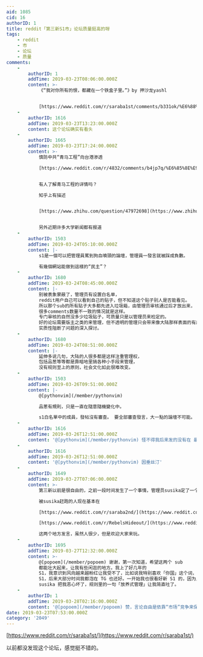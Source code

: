 ```yaml
---
aid: 1085
cid: 16
authorID: 1
title: reddit「第三新S1市」论坛质量挺高的呀
tags:
    - reddit
    - 市
    - 论坛
    - 质量
comments:
    -
        authorID: 1
        addTime: 2019-03-23T08:06:00.000Z
        content: >-
            《“我对你所有的恨，都藏在一个铁盒子里。”》by 押沙龙yashl


            [https://www.reddit.com/r/saraba1st/comments/b331ok/%E6%88%91%E5%AF%B9%E4%BD%A0%E6%89%80%E6%9C%89%E7%9A%84%E6%81%A8%E9%83%BD%E8%97%8F%E5%9C%A8%E4%B8%80%E4%B8%AA%E9%93%81%E7%9B%92%E5%AD%90%E9%87%8Cby\_%E6%8A%BC%E6%B2%99%E9%BE%99yashl/](https://www.reddit.com/r/saraba1st/comments/b331ok/%E6%88%91%E5%AF%B9%E4%BD%A0%E6%89%80%E6%9C%89%E7%9A%84%E6%81%A8%E9%83%BD%E8%97%8F%E5%9C%A8%E4%B8%80%E4%B8%AA%E9%93%81%E7%9B%92%E5%AD%90%E9%87%8Cby_%E6%8A%BC%E6%B2%99%E9%BE%99yashl/)
    -
        authorID: 1616
        addTime: 2019-03-23T13:23:00.000Z
        content: 这个论坛确实有看头
    -
        authorID: 1665
        addTime: 2019-03-23T17:24:00.000Z
        content: >-
            慎防中共“青马工程”向台港渗透  

            [https://www.reddit.com/r/4832/comments/b4jp7q/%E6%85%8E%E9%98%B2%E4%B8%AD%E5%85%B1%E9%9D%92%E9%A9%AC%E5%B7%A5%E7%A8%8B%E5%90%91%E5%8F%B0%E6%B8%AF%E6%B8%97%E9%80%8F/](https://www.reddit.com/r/4832/comments/b4jp7q/%E6%85%8E%E9%98%B2%E4%B8%AD%E5%85%B1%E9%9D%92%E9%A9%AC%E5%B7%A5%E7%A8%8B%E5%90%91%E5%8F%B0%E6%B8%AF%E6%B8%97%E9%80%8F/)


            有人了解青马工程的详情吗？  

            知乎上有描述


            [https://www.zhihu.com/question/47972698](https://www.zhihu.com/question/47972698)


            另外近期许多大学新闻都有报道
    -
        authorID: 1503
        addTime: 2019-03-24T05:10:00.000Z
        content: |-
            s1是一個可以把管理員罵到狗血噴頭的論壇，管理員一發言就被踩成負數。

            有幾個網站能做到這樣的“民主”？
    -
        authorID: 1680
        addTime: 2019-03-24T08:45:00.000Z
        content: |-
            别被表象蒙蔽了，管理员有设置白名单，  
            reddit用户自己可以看到自己的贴子，但不知道这个贴子别人是否能看见。  
            所以那个sub的所有贴子大多都先进入垃圾箱，由管理员审核通过后才放出来，  
            很多comments数量不一致的情况就是这样。  
            专门审核的自然没多少垃圾贴子，可质量只是以管理员来检定的。  
            好的论坛需要版主之类的来管理，但不透明的管理只会带来像大陆那样表面的有序，  
            实质性阻断了问题的深入探讨。
    -
        authorID: 1680
        addTime: 2019-03-24T08:51:00.000Z
        content: |-
            延伸多说几句，大陆的人很多都是这样注重管理权，  
            包括品葱等等都是靠暗地里搞各种小手段来管理，  
            没有规则至上的原则，社会文化如此很难改变。
    -
        authorID: 1503
        addTime: 2019-03-26T09:51:00.000Z
        content: |-
            @[pythonvim](/member/pythonvim)

            品蔥有規則，只是一直在隨意隨機變化中。

            s1白名單中的成員，發帖沒有審查。 要全部審查發言，大一點的論壇不可能。
    -
        authorID: 1616
        addTime: 2019-03-26T12:51:00.000Z
        content: '@[pythonvim](/member/pythonvim) 怪不得我后来发的没有在 最新里 出现。'
    -
        authorID: 1616
        addTime: 2019-03-26T12:51:00.000Z
        content: '@[pythonvim](/member/pythonvim) 因垂丝汀'
    -
        authorID: 1649
        addTime: 2019-03-27T07:06:00.000Z
        content: >-
            第三新以前是很自由的，之前一段时间发生了一个事情，管理员susika定了一个规矩说他看不惯的都封，现在就有白名单制度了，强烈怀疑susika是被中共的狗或者被中共买通了。  

            被susika赶跑的人现在基本在  

            [https://www.reddit.com/r/saraba2nd/](https://www.reddit.com/r/saraba2nd/)  

            [https://www.reddit.com/r/RebelsHideout/](https://www.reddit.com/r/RebelsHideout/)  

            这两个地方发言，虽然人很少，但是欢迎大家来玩。
    -
        authorID: 1695
        addTime: 2019-03-27T12:32:00.000Z
        content: >-
            @[popoem](/member/popoem) 谢谢，第一次知道，希望这两个 sub
            都能壮大起来，让我有些闲逛的地方。我上了好几年的
            S1，我意识到风向越来越粉红让我受不了，比如说我特别喜欢「你国」这个词，但大部分人好像不像我这么想。终于有一次，我在翻完一个讨论毛泽东的书法还是诗词水平的贴子里，那些人一口一个太祖、文韬武略之类的，我戒掉了
            S1，后来大部分时间我都泡在 TG 也还好。一开始我也很看好新 S1 的，因为里面的人本身也跟我一样反感墙内 S1 的种种地方，后来那个
            susika 把我恶心坏了，规则里的一句「放养式管理」让我简直吐了。
    -
        authorID: 1
        addTime: 2019-03-28T02:16:00.000Z
        content: '@[popoem](/member/popoem) 赞，言论自由是依靠“市场”竞争来保证的，而不能寄托在站长身上。'
date: 2019-03-23T07:53:00.000Z
category: '2049'
---
```


[https://www.reddit.com/r/saraba1st/](https://www.reddit.com/r/saraba1st/)

以前都没发现这个论坛，感觉挺不错的。

